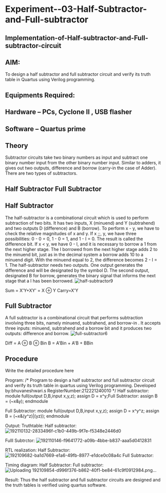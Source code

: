 # Experiment--03-Half-Subtractor-and-Full-subtractor
## Implementation-of-Half-subtractor-and-Full-subtractor-circuit
## AIM:
To design a half subtractor and full subtractor circuit and verify its truth table in Quartus using Verilog programming.

## Equipments Required:
## Hardware – PCs, Cyclone II , USB flasher
## Software – Quartus prime
## Theory
Subtractor circuits take two binary numbers as input and subtract one binary number input from the other binary number input. Similar to adders, it gives out two outputs, difference and borrow (carry-in the case of Adder). There are two types of subtractors.

## Half Subtractor Full Subtractor
## Half Subtractor
The half-subtractor is a combinational circuit which is used to perform subtraction of two bits. It has two inputs, X (minuend) and Y (subtrahend) and two outputs D (difference) and B (borrow). To perform x - y, we have to check the relative magnitudes of x and y. If x ;;, y, we have three possibilities: 0 - 0 = 0, 1 - 0 = 1, and 1 - I = 0. The result is called the difference bit. If x < y, we have 0 - I, and it is necessary to borrow a 1 from the next higher stage. The I borrowed from the next higher stage adds 2 to the minuend bit, just as in the decimal system a borrow adds 10 to a minuend digit. With the minuend equal to 2, the difference becomes 2 - I = 1. The half-subtractor needs two outputs. One output generates the difference and will be designated by the symbol D. The second output, designated B for borrow, generates the binary signal that informs the next stage that a I has been borrowed.
![half-subtractor9](https://user-images.githubusercontent.com/36288975/166112538-58c3bc7c-ee5d-4e6a-ac8d-8e8328efe27a.png)


Sum = X'Y+XY' = X ⊕ Y
Carry=X'Y

## Full Subtractor
A full subtractor is a combinational circuit that performs subtraction involving three bits, namely minuend, subtrahend, and borrow-in . It accepts three inputs: minuend, subtrahend and a borrow bit and it produces two outputs: difference and borrow. 
![full-subtractor6](https://user-images.githubusercontent.com/36288975/166112541-24c68359-3de8-4674-ae22-8272ffc385ed.png)


Diff = A ⊕ B ⊕ Bin B = A'Bin + A'B + BBin

## Procedure



Write the detailed procedure here 


Program:
/*
Program to design a half subtractor and full subtractor circuit and verify its truth table in quartus using Verilog programming.
Developed by:bhuvaneshwari.s
RegisterNumber:212221240010
*/
Half subtractor:
module full(output D,B,input x,y,z);
assign D = x^y;Full Subtractor:
assign B = (~x&y);
endmodule

Full Subtractor:
module full(output D,B,input x,y,z);
assign D = x^y^z;
assign B = (~x&(y^z)|(yz));
endmodule

Output:
Truthtable:
Half subtractor:
![192110132-2833496f-c1b0-449b-9f7e-f5348e2446d0](https://user-images.githubusercontent.com/94828604/204279912-241a030b-f50c-4d25-8239-ecc1018df92b.png)

Fulll Subtrctor:
![192110146-f9641772-a09b-4bbe-b837-aaa5d0412831](https://user-images.githubusercontent.com/94828604/204280075-a1e6830d-f9a2-48ff-a445-65305852fcfd.png)





RTL realization:
Half Subtractor:
![192109682-ba1d7669-e1a6-49fb-8977-e1dce0c08a4c](https://user-images.githubusercontent.com/94828604/204280433-c2bfd3a3-2c86-4fce-85a0-7c5de040591f.png)
Full Subtractor:





Timing diagram:
Half Subtractor:
Full subtractor:
![Uploading 192109854-d996f376-b862-40f1-be84-61c9f0912984.png…]()



Result:
Thus the half subtractor and full subtractor circuits are designed and the truth tables is verified using quartus software.
